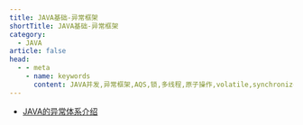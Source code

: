 ```yaml
---
title: JAVA基础-异常框架
shortTitle: JAVA基础-异常框架
category:
  - JAVA
article: false 
head:
  - - meta
    - name: keywords
      content: JAVA并发,异常框架,AQS,锁,多线程,原子操作,volatile,synchronized,线程池,阻塞队列,queue
---
```



* [JAVA的异常体系介绍](./exception.md)
 